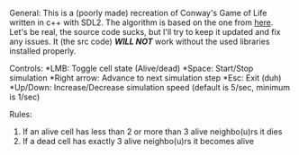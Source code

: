 General: 
  This is a (poorly made) recreation of Conway's Game of Life written in c++ with SDL2. The algorithm is based on the one from [here](https://www.youtube.com/watch?v=ndAfWKmKF34).
  Let's be real, the source code sucks, but I'll try to keep it updated and fix any issues. It (the src code) ***WILL NOT*** work without the used libraries installed properly.

Controls:
  *LMB: Toggle cell state (Alive/dead)
  *Space: Start/Stop simulation
  *Right arrow: Advance to next simulation step
  *Esc: Exit (duh)
  *Up/Down: Increase/Decrease simulation speed (default is 5/sec, minimum is 1/sec)

Rules:
  1. If an alive cell has less than 2 or more than 3 alive neighbo(u)rs it dies
  2. If a dead cell has exactly 3 alive neighbo(u)rs it becomes alive 

